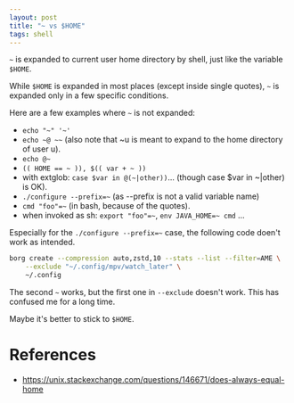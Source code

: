 ```yaml
---
layout: post
title: "~ vs $HOME"
tags: shell
---
```


`~` is expanded to current user home directory by shell, just like the variable `$HOME`.

While `$HOME` is expanded in most places (except inside single quotes), `~` is expanded only in a few specific conditions.

Here are a few examples where `~` is not expanded:

- `echo "~" '~'`
- `echo ~@ ~~` (also note that ~u is meant to expand to the home directory of user u).
- `echo @~`
- `(( HOME == ~ )), $(( var + ~ ))`
- with extglob: `case $var in @(~|other))`... (though case $var in ~|other) is OK).
- `./configure --prefix=~` (as --prefix is not a valid variable name)
- `cmd "foo"=~` (in bash, because of the quotes).
- when invoked as sh: `export "foo"=~`, `env JAVA_HOME=~ cmd` ...

Especially for the `./configure --prefix=~` case, the following code doen't work as intended.

```bash
borg create --compression auto,zstd,10 --stats --list --filter=AME \
    --exclude "~/.config/mpv/watch_later" \
    ~/.config
```

The second `~` works, but the first one in `--exclude` doesn't work. This has confused me for a long time.

Maybe it's better to stick to `$HOME`.

# References
- <https://unix.stackexchange.com/questions/146671/does-always-equal-home>